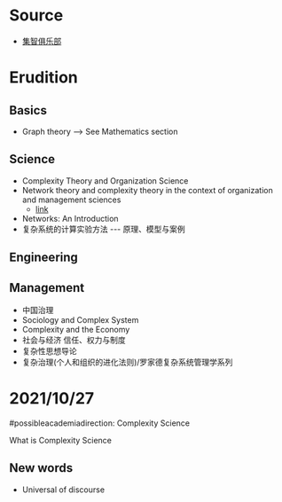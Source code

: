 # Source
- [集智俱乐部](https://swarma.org)

# Erudition
## Basics
- Graph theory --> See Mathematics section
## Science
- Complexity Theory and Organization Science
- Network theory and complexity theory in the context of organization and management sciences
  - [link](https://depot.ceon.pl/bitstream/handle/123456789/18936/Ujwary-Gil_Network%20theory%20and%20complexity%20theory%20in%20the%20context%20of%20organization%20and%20management%20sciences.pdf?sequence=1)
- Networks: An Introduction
- 复杂系统的计算实验方法 --- 原理、模型与案例
## Engineering
## Management
- 中国治理
- Sociology and Complex System
- Complexity and the Economy
- 社会与经济 信任、权力与制度
- 复杂性思想导论
- 复杂治理(个人和组织的进化法则)/罗家德复杂系统管理学系列

# 2021/10/27
#possibleacademiadirection: Complexity Science

What is Complexity Science

## New words
- Universal of discourse